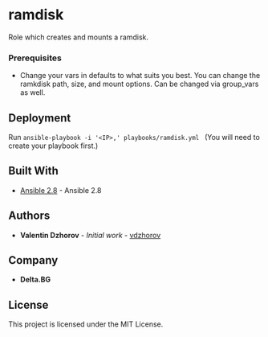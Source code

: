 # ramdisk

Role which creates and mounts a ramdisk.

### Prerequisites

* Change your vars in defaults to what suits you best. You can change the ramkdisk path, size, and mount options. Can be changed via group_vars as well.

## Deployment

Run ```ansible-playbook -i '<IP>,' playbooks/ramdisk.yml ``` (You will need to create your playbook first.)
## Built With

* [Ansible 2.8](https://docs.ansible.com/ansible/latest/roadmap/ROADMAP_2_8.html) - Ansible 2.8

## Authors

* **Valentin Dzhorov** - *Initial work* - [vdzhorov](https://github.com/vdzhorov)

## Company
* **Delta.BG**

## License

This project is licensed under the MIT License.
